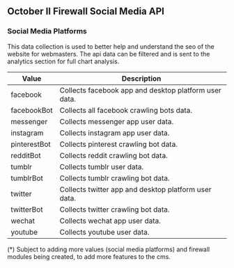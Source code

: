 ## October II Firewall Social Media API

### Social Media Platforms

This data collection is used to better help and understand the seo of the website for webmasters. The api data can be filtered and is sent to the analytics section for full chart analysis.

Value | Description
---|---
facebook | Collects facebook app and desktop platform user data.
facebookBot | Collects all facebook crawling bots data.
messenger | Collects messenger app user data.
instagram | Collects instagram app user data.
pinterestBot | Collects pinterest crawling bot data.
redditBot | Collects reddit crawling bot data.
tumblr | Collects tumblr user data.
tumblrBot | Collects tumblr crawling bot data.
twitter | Collects twitter app and desktop platform user data.
twitterBot | Collects twitter crawling bot data.
wechat | Collects wechat app user data.
youtube | Collects youtube user data.

(*) Subject to adding more values (social media platforms) and firewall modules being created, to add more features to the cms.
